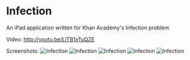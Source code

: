 Infection
=========

An iPad application written for Khan Academy's Infection problem

Video:
http://youtu.be/LlTB1xTuQZE

Screenshots:
![Infection](https://cloud.githubusercontent.com/assets/1951687/5431206/f53f9538-83e8-11e4-9221-e1607728f156.png)
![Infection](https://cloud.githubusercontent.com/assets/1951687/5431205/f53f413c-83e8-11e4-8ea9-2afec4b4838d.png)
![Infection](https://cloud.githubusercontent.com/assets/1951687/5431204/f53f26f2-83e8-11e4-9b3d-3e45862f5d8d.png)
![Infection](https://cloud.githubusercontent.com/assets/1951687/5431207/f5401aee-83e8-11e4-9ee6-407c8f510a79.png)
![Infection](https://cloud.githubusercontent.com/assets/1951687/5431208/f544f2f8-83e8-11e4-9b03-4824451ecced.png)
